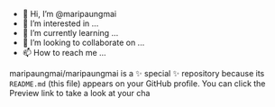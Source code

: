 - 👋 Hi, I’m @maripaungmai
- 👀 I’m interested in ...
- 🌱 I’m currently learning ...
- 💞️ I’m looking to collaborate on ...
- 📫 How to reach me ...

maripaungmai/maripaungmai is a ✨ special ✨ repository because its `README.md` (this file) appears on your GitHub profile.
You can click the Preview link to take a look at your cha
